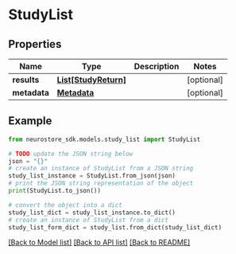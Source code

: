 # StudyList


## Properties

Name | Type | Description | Notes
------------ | ------------- | ------------- | -------------
**results** | [**List[StudyReturn]**](StudyReturn.md) |  | [optional] 
**metadata** | [**Metadata**](Metadata.md) |  | [optional] 

## Example

```python
from neurostore_sdk.models.study_list import StudyList

# TODO update the JSON string below
json = "{}"
# create an instance of StudyList from a JSON string
study_list_instance = StudyList.from_json(json)
# print the JSON string representation of the object
print(StudyList.to_json())

# convert the object into a dict
study_list_dict = study_list_instance.to_dict()
# create an instance of StudyList from a dict
study_list_form_dict = study_list.from_dict(study_list_dict)
```
[[Back to Model list]](../README.md#documentation-for-models) [[Back to API list]](../README.md#documentation-for-api-endpoints) [[Back to README]](../README.md)


